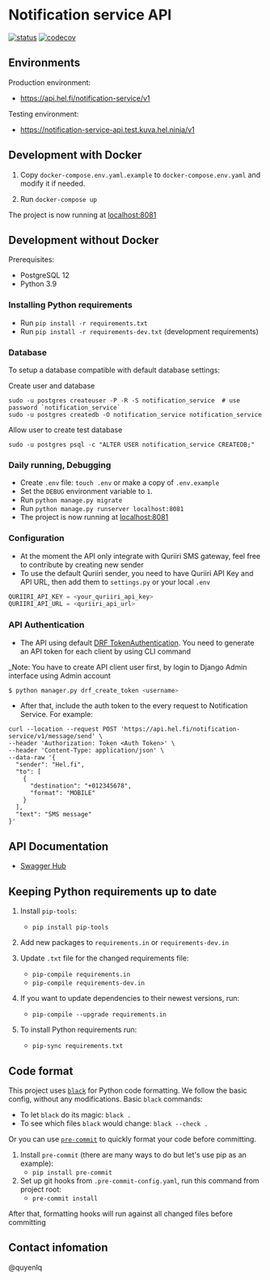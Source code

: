 # Notification service API


[![status](https://travis-ci.com/City-of-Helsinki/notification-service-api.svg)](https://github.com/City-of-Helsinki/notification-service-api)
[![codecov](https://codecov.io/gh/City-of-Helsinki/notification-service-api/branch/develop/graph/badge.svg)](https://codecov.io/gh/City-of-Helsinki/notification-service-api)

## Environments
Production environment:
- https://api.hel.fi/notification-service/v1

Testing environment:
- https://notification-service-api.test.kuva.hel.ninja/v1

## Development with Docker

1. Copy `docker-compose.env.yaml.example` to `docker-compose.env.yaml` and modify it if needed.

2. Run `docker-compose up`

The project is now running at [localhost:8081](http://localhost:8081)

## Development without Docker

Prerequisites:

* PostgreSQL 12
* Python 3.9

### Installing Python requirements

* Run `pip install -r requirements.txt`
* Run `pip install -r requirements-dev.txt` (development requirements)

### Database

To setup a database compatible with default database settings:

Create user and database

    sudo -u postgres createuser -P -R -S notification_service  # use password `notification_service`
    sudo -u postgres createdb -O notification_service notification_service

Allow user to create test database

    sudo -u postgres psql -c "ALTER USER notification_service CREATEDB;"
    

### Daily running, Debugging

* Create `.env` file: `touch .env` or make a copy of `.env.example` 
* Set the `DEBUG` environment variable to `1`.
* Run `python manage.py migrate`
* Run `python manage.py runserver localhost:8081`
* The project is now running at [localhost:8081](http://localhost:8081)

### Configuration
- At the moment the API only integrate with Quriiri SMS gateway, feel free to contribute by creating new sender
- To use the default Quriiri sender, you need to have Quriiri API Key and API URL, then add them to 
`settings.py` or your local `.env`
```python
QURIIRI_API_KEY = <your_quriiri_api_key>
QURIIRI_API_URL = <quriiri_api_url>
``` 
### API Authentication
- The API using default [DRF TokenAuthentication](https://www.django-rest-framework.org/api-guide/authentication/#tokenauthentication). You need to generate an API token for each client by using CLI
 command

_Note: You have to create API client user first, by login to Django Admin interface using Admin account 
```python
$ python manager.py drf_create_token <username>
```

- After that, include the auth token to the every request to Notification Service. For example:
```curl
curl --location --request POST 'https://api.hel.fi/notification-service/v1/message/send' \
--header 'Authorization: Token <Auth Token>' \
--header 'Content-Type: application/json' \
--data-raw '{
  "sender": "Hel.fi",
  "to": [
    {
      "destination": "+012345678",
      "format": "MOBILE"
    }
  ],
  "text": "SMS message"
}'
```

## API Documentation
- [Swagger Hub](https://app.swaggerhub.com/apis-docs/t0mim/NotificationService/1.0.1)

## Keeping Python requirements up to date

1. Install `pip-tools`:

    * `pip install pip-tools`

2. Add new packages to `requirements.in` or `requirements-dev.in`

3. Update `.txt` file for the changed requirements file:

    * `pip-compile requirements.in`
    * `pip-compile requirements-dev.in`

4. If you want to update dependencies to their newest versions, run:

    * `pip-compile --upgrade requirements.in`

5. To install Python requirements run:

    * `pip-sync requirements.txt`

## Code format

This project uses [`black`](https://github.com/ambv/black) for Python code formatting.
We follow the basic config, without any modifications. Basic `black` commands:

* To let `black` do its magic: `black .`
* To see which files `black` would change: `black --check .`

Or you can use [`pre-commit`](https://pre-commit.com/) to quickly format your code before committing.


1. Install `pre-commit` (there are many ways to do but let's use pip as an example):
    * `pip install pre-commit`
2. Set up git hooks from `.pre-commit-config.yaml`, run this command from project root:
    * `pre-commit install`

After that, formatting hooks will run against all changed files before committing

## Contact infomation

@quyenlq


